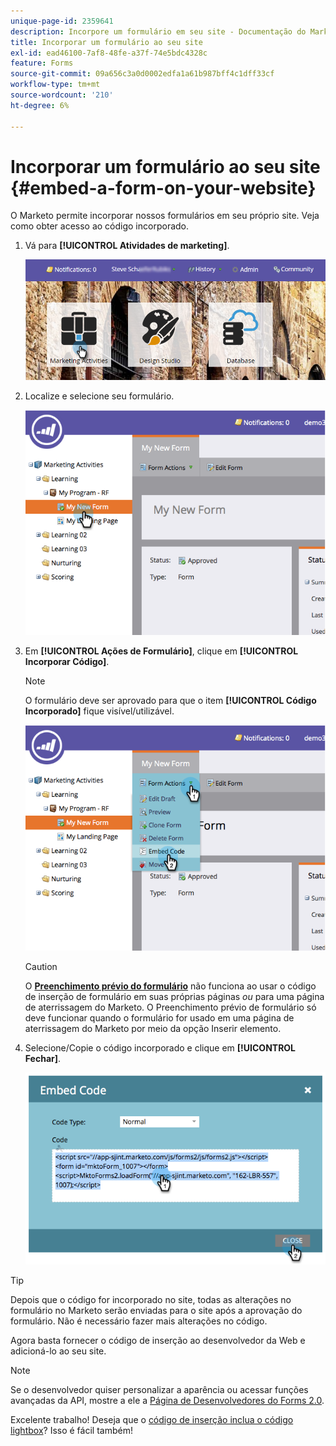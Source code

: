 ```yaml
---
unique-page-id: 2359641
description: Incorpore um formulário em seu site - Documentação do Marketo - Documentação do produto
title: Incorporar um formulário ao seu site
exl-id: ead46100-7af8-48fe-a37f-74e5bdc4328c
feature: Forms
source-git-commit: 09a656c3a0d0002edfa1a61b987bff4c1dff33cf
workflow-type: tm+mt
source-wordcount: '210'
ht-degree: 6%

---
```


# Incorporar um formulário ao seu site {#embed-a-form-on-your-website}

O Marketo permite incorporar nossos formulários em seu próprio site. Veja como obter acesso ao código incorporado.

1. Vá para **[!UICONTROL Atividades de marketing]**.

   ![](assets/login-marketing-activities-4.png)

1. Localize e selecione seu formulário.

   ![](assets/image2014-9-15-12-3a12-3a14.png)

1. Em **[!UICONTROL Ações de Formulário]**, clique em **[!UICONTROL Incorporar Código]**.

   >[!NOTE]
   >
   >O formulário deve ser aprovado para que o item **[!UICONTROL Código Incorporado]** fique visível/utilizável.

   ![](assets/image2014-9-15-12-3a12-3a20.png)

   >[!CAUTION]
   >
   >O **[Preenchimento prévio do formulário](/help/marketo/product-docs/administration/settings/edit-landing-page-settings.md)** não funciona ao usar o código de inserção de formulário em suas próprias páginas _ou_ para uma página de aterrissagem do Marketo. O Preenchimento prévio de formulário só deve funcionar quando o formulário for usado em uma página de aterrissagem do Marketo por meio da opção Inserir elemento.

1. Selecione/Copie o código incorporado e clique em **[!UICONTROL Fechar]**.

   ![](assets/image2014-9-15-12-3a12-3a31.png)

>[!TIP]
>
>Depois que o código for incorporado no site, todas as alterações no formulário no Marketo serão enviadas para o site após a aprovação do formulário. Não é necessário fazer mais alterações no código.

Agora basta fornecer o código de inserção ao desenvolvedor da Web e adicioná-lo ao seu site.

>[!NOTE]
>
>Se o desenvolvedor quiser personalizar a aparência ou acessar funções avançadas da API, mostre a ele a [Página de Desenvolvedores do Forms 2.0](https://experienceleague.adobe.com/en/docs/marketo-developer/marketo/javascriptapi/forms-api-reference).

Excelente trabalho! Deseja que o [código de inserção inclua o código lightbox](/help/marketo/product-docs/demand-generation/forms/form-actions/use-a-form-in-a-lightbox.md)? Isso é fácil também!
